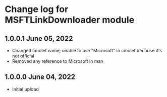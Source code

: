 # Change log for MSFTLinkDownloader module

## 1.0.0.1 June 05, 2022

- Changed cmdlet name; unable to use "Microsoft" in cmdlet because it's not official
- Removed any reference to Microsoft in man

## 1.0.0.0 June 04, 2022

- Initial upload

